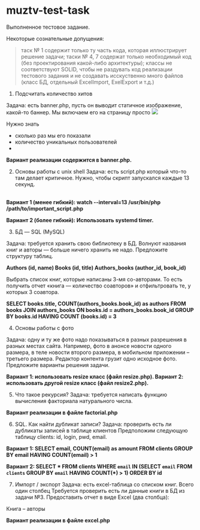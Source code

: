 # muztv-test-task
Выполненное тестовое задание. 

Некоторые сознательные допущения:
> таск № 1 содержит только ту часть кода, которая иллюстрирует решение задачи;
> таски № 4, 7 содержат только необходимый код (без проектирования какой-либо архитектуры);
> классы не соответствуют SOLID, чтобы не раздувать код реализации тестового задания и не создавать исскуственно много файлов (класс БД, отдельный ExcelImport, ExelExport и т.д.)

1. Подсчитать количество хитов

Задача: есть banner.php, пусть он выводит статичное изображение, какой-то баннер. Мы включаем его на страницу просто <img src="/banner.php"/>

Нужно знать
- сколько раз мы его показали
- количество уникальных пользователей
- 
<b>Вариант реализации содержится в banner.php.</b>

2. Основы работы с unix shell
Задача: есть script.php который что-то там делает критичное. Нужно, чтобы скрипт запускался каждые 13 секунд. 
<br>
<b>Вариант 1 (менее гибкий):
watch --interval=13 /usr/bin/php /path/to/important_script.php
  
Вариант 2 (более гибкий):
Использовать systemd timer.</b>

3. БД — SQL (MySQL)

Задача: требуется хранить свою библиотеку в БД. Волнуют названия книг и авторы — больше ничего хранить не надо. Предложите структуру таблиц.

<b>
Authors (id, name)
Books (id, title)
Authors_books (author_id, book_id)</b>

Выбрать список книг, которые написаны 3-мя со-авторами. То есть получить отчет «книга — количество соавторов» и отфильтровать те, у которых 3 соавтора.

<b>
SELECT books.title, COUNT(authors_books.book_id) as authors FROM books
JOIN authors_books ON books.id = authors_books.book_id
GROUP BY books.id HAVING COUNT (books.id) = 3</b>
<br>

4. Основы работы с фото

Задача: одну и ту же фото надо показываться в разных разрешения в разных местах сайта. Например, фото в анонсе новости одного размера, в теле новости второго размера, в мобильном приложении – третьего размера. Редактор контента грузит одно исходное фото. Предложите варианты решения задачи.<br>

<b>Вариант 1: использовать resize класс (файл resize.php).
Вариант 2: использовать другой resize класс (файл resize2.php).</b>

5. Что такое рекурсия?
Задача: требуется написать функцию вычисления факториала натурального числа.

<b>Вариант реализации в файле factorial.php</b>

6. SQL. Как найти дубликат записи?
Задача: проверить есть ли дубликаты записей в таблице клиентов
Предположим следующую таблицу clients: id, login, pwd, email.

<b>Вариант 1:
SELECT email, COUNT(email) as amount FROM clients GROUP BY email HAVING COUNT(email) > 1
  
Вариант 2:
SELECT * FROM clients WHERE `email` IN (SELECT `email` FROM `clients` GROUP BY `email` HAVING COUNT(*) > 1) ORDER BY id</b>

7. Импорт / экспорт
Задача: есть excel-таблица со списком книг. Всего один столбец
Требуется проверить есть ли данные книги в БД из задачи №3.
Предоставить отчет в виде Excel (два столбца):

Книга – авторы 

<b>Вариант реализации в файле excel.php</b>
